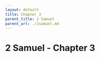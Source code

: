 ```yaml
---
layout: default
title: Chapter 3
parent_title: 2 Samuel
parent_url: ./2samuel.md
---
```


# 2 Samuel - Chapter 3
